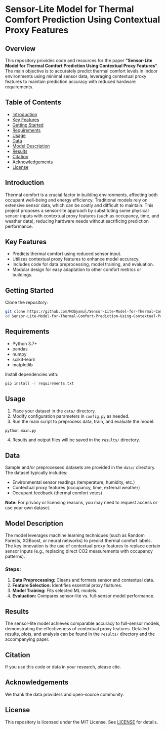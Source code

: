 # Sensor-Lite Model for Thermal Comfort Prediction Using Contextual Proxy Features

## Overview

This repository provides code and resources for the paper **"Sensor-Lite Model for Thermal Comfort Prediction Using Contextual Proxy Features"**. The main objective is to accurately predict thermal comfort levels in indoor environments using minimal sensor data, leveraging contextual proxy features to maintain prediction accuracy with reduced hardware requirements.

## Table of Contents

- [Introduction](#introduction)
- [Key Features](#key-features)
- [Getting Started](#getting-started)
- [Requirements](#requirements)
- [Usage](#usage)
- [Data](#data)
- [Model Description](#model-description)
- [Results](#results)
- [Citation](#citation)
- [Acknowledgements](#acknowledgements)
- [License](#license)

## Introduction

Thermal comfort is a crucial factor in building environments, affecting both occupant well-being and energy efficiency. Traditional models rely on extensive sensor data, which can be costly and difficult to maintain. This project proposes a sensor-lite approach by substituting some physical sensor inputs with contextual proxy features (such as occupancy, time, and weather data), reducing hardware needs without sacrificing prediction performance.

## Key Features

- Predicts thermal comfort using reduced sensor input.
- Utilizes contextual proxy features to enhance model accuracy.
- Includes code for data preprocessing, model training, and evaluation.
- Modular design for easy adaptation to other comfort metrics or buildings.

## Getting Started

Clone the repository:

```bash
git clone https://github.com/MdSyamul/Sensor-Lite-Model-for-Thermal-Comfort-Prediction-Using-Contextual-Proxy-Features.git
cd Sensor-Lite-Model-for-Thermal-Comfort-Prediction-Using-Contextual-Proxy-Features
```

## Requirements

- Python 3.7+
- pandas
- numpy
- scikit-learn
- matplotlib

Install dependencies with:

```bash
pip install -r requirements.txt
```

## Usage

1. Place your dataset in the `data/` directory.
2. Modify configuration parameters in `config.py` as needed.
3. Run the main script to preprocess data, train, and evaluate the model:

```bash
python main.py
```

4. Results and output files will be saved in the `results/` directory.

## Data

Sample and/or preprocessed datasets are provided in the `data/` directory. The dataset typically includes:

- Environmental sensor readings (temperature, humidity, etc.)
- Contextual proxy features (occupancy, time, external weather)
- Occupant feedback (thermal comfort votes)

**Note:** For privacy or licensing reasons, you may need to request access or use your own dataset.

## Model Description

The model leverages machine learning techniques (such as Random Forests, XGBoost, or neural networks) to predict thermal comfort labels. The key innovation is the use of contextual proxy features to replace certain sensor inputs (e.g., replacing direct CO2 measurements with occupancy patterns).

### Steps:

1. **Data Preprocessing:** Cleans and formats sensor and contextual data.
2. **Feature Selection:** Identifies essential proxy features.
3. **Model Training:** Fits selected ML models.
4. **Evaluation:** Compares sensor-lite vs. full-sensor model performance.

## Results

The sensor-lite model achieves comparable accuracy to full-sensor models, demonstrating the effectiveness of contextual proxy features. Detailed results, plots, and analysis can be found in the `results/` directory and the accompanying paper.

## Citation

If you use this code or data in your research, please cite.

## Acknowledgements

We thank the data providers and open-source community.

## License

This repository is licensed under the MIT License. See [LICENSE](LICENSE) for details.
